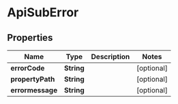 

# ApiSubError


## Properties

| Name | Type | Description | Notes |
|------------ | ------------- | ------------- | -------------|
|**errorCode** | **String** |  |  [optional] |
|**propertyPath** | **String** |  |  [optional] |
|**errormessage** | **String** |  |  [optional] |



